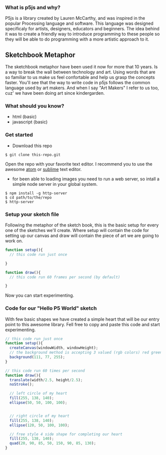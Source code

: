 ### What is p5js and why?
P5js is a library created by Lauren McCarthy, and was inspired in the popular Processing language and software. This language was designed specificaly for artists, designers, educators and beginners. The idea behind it was to create a friendly way to introduce programming to these people so they will be able to do programming with a more artistic approach to it.

## Sketchbook Metaphor
The sketchbook metaphor have been used it now for more that 10 years. Is a way to break the wall between technology and art. Using words that are so familiar to us make us feel confortable and help us grasp the concepts faster. You'll see that the way to write code in p5js follows the common language used by art makers. And when I say "Art Makers" I refer to us too, cuz' we have been doing art since kindergarden.

### What should you know?
- html (basic)
- javascript (basic)

### Get started
- Download this repo

```
$ git clone this-repo.git
```
Open the repo with your favorite text editor. I recommend you to use the awesome [atom](www.atom.io) or [sublime](www.sublime.com) text editor.

- for been able to loading images you need to run a web server, so intall a simple node server in your global system.

```
$ npm install -g http-server
$ cd path/to/the/repo
$ http-server
```

### Setup your sketch file
Following the metaphor of the sketch book, this is the basic setup for every one of the sketches we'll create. Where setup will contain the code for setting up our canvas and draw will contain the piece of art we are going to work on.

```javascript
function setup(){
  // this code run just once

}

function draw(){
  // this code run 60 frames per second (by default)

}
```

Now you can start experimenting.

### Code for our "Hello P5 World" sketch
With few basic shapes we have created a simple heart that will be our entry point to this awesome library. Fell free to copy and paste this code and start experimenting.

```javascript
// this code run just once
function setup(){
  createCanvas(windowWidth, windowHeight);
  // the background method is accepting 3 valued (rgb colors) red green and blue
  background(111, 77, 255);
}

// this code run 60 times per second
function draw(){
  translate(width/2.5, height/2.5);
  noStroke();

  // left circle of my heart
  fill(255, 138, 140);
  ellipse(50, 50, 100, 100);


  // right circle of my heart
  fill(255, 138, 140);
  ellipse(120, 50, 100, 100);

  // free style 4 side shape for completing our heart
  fill(255, 138, 140);
  quad(20, 90, 85, 50, 150, 90, 85, 130);
}
```
